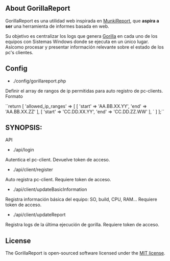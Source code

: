 ## About GorillaReport

GorillaReport  es una utilidad web inspirada en <a href="https://github.com/munkireport/munkireport-php">MunkiReport</a>, que <b>aspira a ser</b> una herramienta de informes basada en web.

Su objetivo es centralizar los logs que genera <a href="https://github.com/1dustindavis/gorilla">Gorilla</a> en cada uno de los equipos con Sistemas Windows donde se ejecuta en un único lugar. Asícomo procesar y presentar información relevante sobre el estado de los pc's clientes.

## Config

* ./config/gorillareport.php

Definir el array de rangos de ip permitidas para auto registro de pc-clients.
Formato


``return [
        'allowed_ip_ranges' => [
            [
                'start' => 'AA.BB.XX.YY',
                'end' => 'AA.BB.XX.ZZ'
            ],
            [
                'start' => 'CC.DD.XX.YY',
                 'end' => 'CC.DD.ZZ.WW'
            ],
    ´    ]
];´´


## SYNOPSIS: 

API

* ./api/login

Autentica el pc-client.
Devuelve token de acceso.

* ./api/client/register

Auto registra pc-client.
Requiere token de acceso.

* ./api/client/updateBasicInformation

Registra información básica del equipo: SO, build, CPU, RAM...
Requiere token de acceso.

* ./api/client/updateReport

Registra logs de la última ejecución de gorilla.
Requiere token de acceso.

## License

The GorillaReport is open-sourced software licensed under the [MIT license](https://opensource.org/licenses/MIT).
